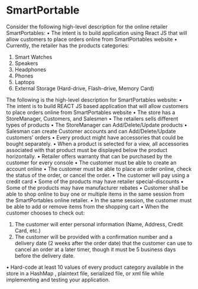 # SmartPortable

Consider the following high-level description for the online retailer SmartPortables: 
•	The intent is to build application using React JS that will allow customers to place orders online from SmartPortables website • Currently, the retailer has the products categories: 
1.	Smart Watches 
2.	Speakers 
3.	Headphones 
4.	Phones 
5.	Laptops 
6.	External Storage (Hard-drive, Flash-drive, Memory Card) 
 
 
The following is the high-level description for SmartPortables website: 
•	The intent is to build REACT JS based application that will allow customers to place orders online from SmartPortables website 
•	The store has a StoreManager, Customers, and Salesmen 
•	The retailers sells different types of products 
•	The StoreManager can Add/Delete/Update products 
•	Salesman can create Customer accounts and can 
Add/Delete/Update customers’ orders 
•	Every product might have accessories that could be bought separately. 
•	When a product is selected for a view, all accessories associated with that product must be displayed below the product horizontally. 
•	Retailer offers warranty that can be purchased  by the customer for every console 
•	The customer must be able to create an account online 
•	The customer must be able to place an order online, check the status of the order, or cancel the order. 
•	The customer will pay using a credit card 
•	Some of the products may have retailer special-discounts 
•	Some of the products may have manufacturer rebates 
•	Customer shall be able to shop online to buy one or multiple items in the same session from the SmartPortables online retailer. 
•	In the same session, the customer must be able to add or remove items from the shopping cart 
•	When the customer chooses to check out:  
1.	The customer will enter personal information (Name, Address, Credit Card, etc.) 
2.	The customer will be provided with a confirmation number and a delivery date (2 weeks after the order date) that the customer can use to cancel an order at a later timer, though it must be 5 business days before the delivery date. 
 
•	Hard-code at least 10 values of every product category available in the store in a HashMap , plaintext file, serialized file, or xml file while implementing and testing your application. 
 
 
 
